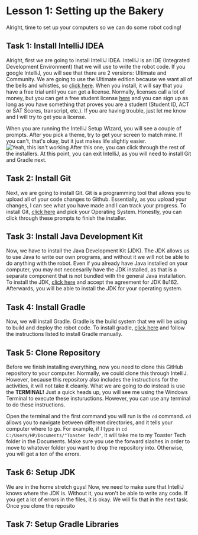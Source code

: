 # Lesson 1: Setting up the Bakery
Alright, time to set up your computers so we can do some robot coding!

## Task 1: Install IntelliJ IDEA
Alright, first we are going to install IntelliJ IDEA. IntelliJ is an IDE (Integrated Development Environment) that we will use to write the robot code. If you google IntelliJ, you will see that there are 2 versions: Ultimate and Community. We are going to use the Ultimate edition because we want all of the bells and whistles, so [click here](https://www.jetbrains.com/idea/download/ "CLICK ME"). When you install, it will say that you have a free trial until you can get a license. Normally, licenses call a lot of money, but you can get a free student license [here](https://www.jetbrains.com/shop/eform/students) and you can sign up as long as you have something that proves you are a student (Student ID, ACT or SAT Scores, transcript, etc.). If you are having trouble, just let me know and I will try to get you a license.

When you are running the IntelliJ Setup Wizard, you will see a couple of prompts. After you pick a theme, try to get your screen to match mine. If you can't, that's okay, but it just makes life slightly easier.
![Yeah, this isn't working](https://i.imgur.com/MemGlok.png)
After this one, you can click through the rest of the installers. At this point, you can exit IntelliJ, as you will need to install Git and Gradle next.

## Task 2: Install Git
Next, we are going to install Git. Git is a programming tool that allows you to upload all of your code changes to Github. Essentially, as you upload your changes, I can see what you have made and I can track your progress. To install Git, [click here](https://git-scm.com/downloads) and pick your Operating System. Honestly, you can click through these prompts to finish the installer.

## Task 3: Install Java Development Kit
Now, we have to install the Java Development Kit (JDK). The JDK allows us to use Java to write our own programs, and without it we will not be able to do anything with the robot. Even if you already have Java installed on your computer, you may not neccesarily have the JDK installed, as that is a separate component that is not bundled with the general Java installation. To install the JDK, [click here](http://www.oracle.com/technetwork/java/javase/downloads/jdk8-downloads-2133151.html) and accept the agreement for JDK 8u162. Afterwards, you will be able to install the JDK for your operating system.

## Task 4: Install Gradle
Now, we will install Gradle. Gradle is the build system that we will be using to build and deploy the robot code. To install gradle, [click here](https://gradle.org/install/#manually) and follow the instructions listed to install Gradle manually.

## Task 5: Clone Repository
Before we finish installing everything, now you need to clone this GitHub repository to your computer. Normally, we could clone this through IntelliJ. However, because this repository also includes the instructions for the activities, it will not take it cleanly. What we are going to do instead is use the **TERMINAL!** Just a quick heads up, you will see me using the Windows Terminal to execute these instuructions. However, you can use any terminal to do these instructions.

Open the terminal and the first command you will run is the `cd` command. `cd` allows you to navigate between different directories, and it tells your computer where to go. For example, if I type in `cd C:/Users/HP/Documents/"Toaster Tech"`, it will take me to my Toaster Tech folder in the Documents. Make sure you use the forward slashes in order to move to whatever folder you want to drop the repository into. Otherwise, you will get a ton of the errors.

## Task 6: Setup JDK
We are in the home stretch guys! Now, we need to make sure that IntelliJ knows where the JDK is. Without it, you won't be able to write any code. If you get a lot of errors in the files, it is okay. We will fix that in the next task. Once you clone the reposito

## Task 7: Setup Gradle Libraries
